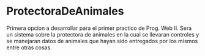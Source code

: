 ProtectoraDeAnimales
====================

Primera opcion a desarrollar para el primer practico de Prog. Web II. Sera un sistema sobre la protectora de animales en la cual se llevaran controles y se manejaran datos de animales que hayan sido entregados por los mismos entre otras cosas.